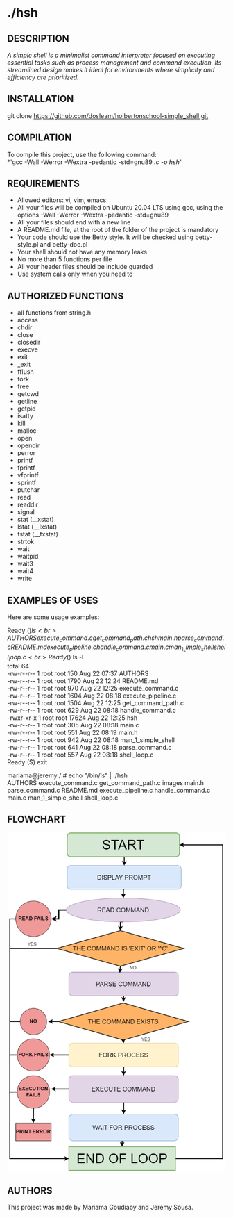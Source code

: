 # ./hsh

## DESCRIPTION
*A simple shell is a minimalist command interpreter focused on executing essential tasks such as process management and command execution. Its streamlined design makes it ideal for environments where simplicity and efficiency are prioritized.*

## INSTALLATION
git clone https://github.com/dosleam/holbertonschool-simple_shell.git

## COMPILATION
To compile this project, use the following command:  
*'gcc -Wall -Werror -Wextra -pedantic -std=gnu89 *.c -o hsh'*

## REQUIREMENTS
- Allowed editors: vi, vim, emacs
- All your files will be compiled on Ubuntu 20.04 LTS using gcc, using the options -Wall -Werror -Wextra -pedantic -std=gnu89
- All your files should end with a new line
- A README.md file, at the root of the folder of the project is mandatory
- Your code should use the Betty style. It will be checked using betty-style.pl and betty-doc.pl
- Your shell should not have any memory leaks
- No more than 5 functions per file
- All your header files should be include guarded
- Use system calls only when you need to

## AUTHORIZED FUNCTIONS
- all functions from string.h
- access
- chdir
- close
- closedir
- execve
- exit
- _exit
- fflush
- fork
- free
- getcwd
- getline
- getpid
- isatty
- kill
- malloc
- open
- opendir
- perror
- printf
- fprintf
- vfprintf
- sprintf
- putchar
- read
- readdir
- signal
- stat (__xstat)
- lstat (__lxstat)
- fstat (__fxstat)
- strtok
- wait
- waitpid
- wait3
- wait4
- write


## EXAMPLES OF USES
Here are some usage examples:

Ready ($) ls<br>
AUTHORS    execute_command.c   get_command_path.c  hsh     main.h              parse_command.c
README.md  execute_pipeline.c  handle_command.c    main.c  man_1_simple_shell  shell_loop.c<br>
Ready ($) ls -l<br>
total 64<br>
-rw-r--r-- 1 root root   150 Aug 22 07:37 AUTHORS<br>
-rw-r--r-- 1 root root  1790 Aug 22 12:24 README.md<br>
-rw-r--r-- 1 root root   970 Aug 22 12:25 execute_command.c<br>
-rw-r--r-- 1 root root  1604 Aug 22 08:18 execute_pipeline.c<br>
-rw-r--r-- 1 root root  1504 Aug 22 12:25 get_command_path.c<br>
-rw-r--r-- 1 root root   629 Aug 22 08:18 handle_command.c<br>
-rwxr-xr-x 1 root root 17624 Aug 22 12:25 hsh<br>
-rw-r--r-- 1 root root   305 Aug 22 08:18 main.c<br>
-rw-r--r-- 1 root root   551 Aug 22 08:19 main.h<br>
-rw-r--r-- 1 root root   942 Aug 22 08:18 man_1_simple_shell<br>
-rw-r--r-- 1 root root   641 Aug 22 08:18 parse_command.c<br>
-rw-r--r-- 1 root root   557 Aug 22 08:18 shell_loop.c<br>
Ready ($) exit

mariama@jeremy:/ # echo "/bin/ls" | ./hsh<br>
AUTHORS    execute_command.c   get_command_path.c  images  main.h   parse_command.c
README.md  execute_pipeline.c  handle_command.c    main.c  man_1_simple_shell  shell_loop.c

## FLOWCHART
![Flowchart](images/diagramme_simple_shell.png)

## AUTHORS
This project was made by Mariama Goudiaby and Jeremy Sousa.